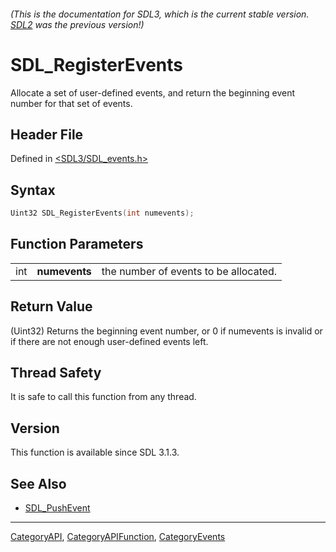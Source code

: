 ###### (This is the documentation for SDL3, which is the current stable version. [SDL2](https://wiki.libsdl.org/SDL2/) was the previous version!)
# SDL_RegisterEvents

Allocate a set of user-defined events, and return the beginning event number for that set of events.

## Header File

Defined in [<SDL3/SDL_events.h>](https://github.com/libsdl-org/SDL/blob/main/include/SDL3/SDL_events.h)

## Syntax

```c
Uint32 SDL_RegisterEvents(int numevents);
```

## Function Parameters

|     |               |                                       |
| --- | ------------- | ------------------------------------- |
| int | **numevents** | the number of events to be allocated. |

## Return Value

(Uint32) Returns the beginning event number, or 0 if numevents is invalid
or if there are not enough user-defined events left.

## Thread Safety

It is safe to call this function from any thread.

## Version

This function is available since SDL 3.1.3.

## See Also

- [SDL_PushEvent](SDL_PushEvent)

----
[CategoryAPI](CategoryAPI), [CategoryAPIFunction](CategoryAPIFunction), [CategoryEvents](CategoryEvents)


